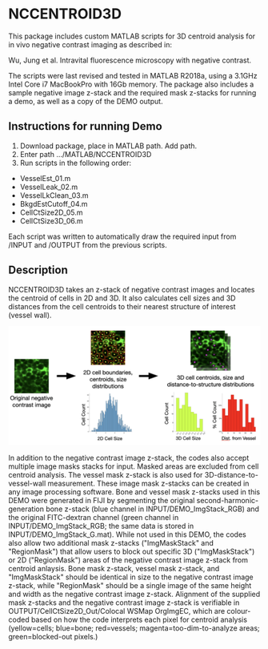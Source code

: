 # NCCENTROID3D

This package includes custom MATLAB scripts for 3D centroid analysis for in vivo negative contrast imaging as described in:

Wu, Jung et al. Intravital fluorescence microscopy with negative contrast. 

The scripts were last revised and tested in MATLAB R2018a, using a 3.1GHz Intel Core i7 MacBookPro with 16Gb memory. The package also includes a sample negative image z-stack and the required mask z-stacks for running a demo, as well as a copy of the DEMO output.

## Instructions for running Demo

1. Download package, place in MATLAB path. Add path.
2. Enter path .../MATLAB/NCCENTROID3D
3. Run scripts in the following order:

* VesselEst_01.m
* VesselLeak_02.m
* VesselLkClean_03.m
* BkgdEstCutoff_04.m
* CellCtSize2D_05.m
* CellCtSize3D_06.m

Each script was written to automatically draw the required input from /INPUT and /OUTPUT from the previous scripts.

## Description

NCCENTROID3D takes an z-stack of negative contrast images and locates the centroid of cells in 2D and 3D. It also calculates cell sizes and 3D distances from the cell centroids to their nearest structure of interest (vessel wall).

![*Overview of NCCENTROID3D*](https://github.com/juwellwwu/NCCENTROID3D/blob/main/README%20Img/Package%20Description%20Illustration.png?raw=true)

In addition to the negative contrast image z-stack, the codes also accept multiple image masks stacks for input. Masked areas are excluded from cell centroid analysis. The vessel mask z-stack is also used for 3D-distance-to-vessel-wall measurement. These image mask z-stacks can be created in any image processing software. Bone and vessel mask z-stacks used in this DEMO were generated in FIJI by segmenting the original second-harmonic-generation bone z-stack (blue channel in INPUT/DEMO_ImgStack_RGB) and the original FITC-dextran channel (green channel in INPUT/DEMO_ImgStack_RGB; the same data is stored in INPUT/DEMO_ImgStack_G.mat). While not used in this DEMO, the codes also allow two additional mask z-stacks ("ImgMaskStack" and "RegionMask") that allow users to block out specific 3D ("ImgMaskStack") or 2D ("RegionMask") areas of the negative contrast image z-stack from centroid anlaysis. Bone mask z-stack, vessel mask z-stack, and "ImgMaskStack" should be identical in size to the negative contrast image z-stack, while "RegionMask" should be a single image of the same height and width as the negative contrast image z-stack. Alignment of the supplied mask z-stacks and the negative contrast image z-stack is verifiable in OUTPUT/CellCtSize2D_Out/Colocal WSMap OrgImgEC, which are colour-coded based on how the code interprets each pixel for centroid analysis (yellow=cells; blue=bone; red=vessels; magenta=too-dim-to-analyze areas; green=blocked-out pixels.)
